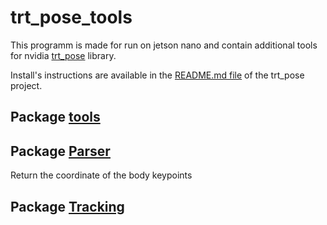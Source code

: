 # trt_pose_tools

This programm is made for run on jetson nano and contain additional tools for nvidia [trt_pose](https://github.com/NVIDIA-AI-IOT/trt_pose/tree/master/trt_pose) library.

Install's instructions are available in the [README.md file](https://github.com/NVIDIA-AI-IOT/trt_pose/blob/master/README.md) of the trt_pose project.


## Package [tools](trt_pose_tools/image_preprocessing/README.md)



## Package [Parser](trt_pose_tools//README.md)

Return the coordinate of the body keypoints

## Package [Tracking](trt_pose_tools//tracking/README.md)


